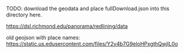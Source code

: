 TODO:
download the geodata and place fullDownload.json into this directory here.

<https://dsl.richmond.edu/panorama/redlining/data>

old geojson with place names:
https://static.us.edusercontent.com/files/Y2v4b7G9eloHPxgthQwjlL0o

